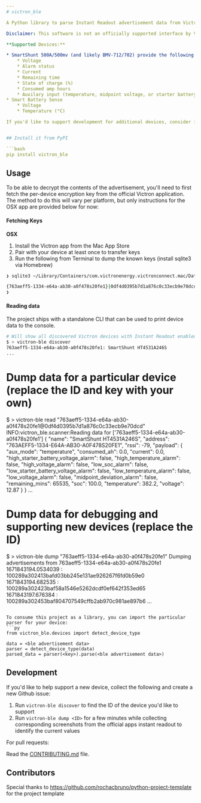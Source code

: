 ```yaml
---
# victron_ble

A Python library to parse Instant Readout advertisement data from Victron devices.

Disclaimer: This software is not an officially supported interface by Victron and is provided entirely "as-is"

**Supported Devices:**

* SmartShunt 500A/500mv (and likely BMV-712/702) provide the following data:
    * Voltage
    * Alarm status
    * Current
    * Remaining time
    * State of charge (%)
    * Consumed amp hours
    * Auxilary input (temperature, midpoint voltage, or starter battery voltage)
* Smart Battery Sense
    * Voltage
    * Temperature (°C)

If you'd like to support development for additional devices, consider [sponsoring this project](https://github.com/sponsors/keshavdv/)


## Install it from PyPI

```bash
pip install victron_ble
```

## Usage

To be able to decrypt the contents of the advertisement, you'll need to first fetch the per-device encryption key from the official Victron application. The method to do this will vary per platform, but only instructions for the OSX app are provided below for now: 

#### Fetching Keys
 
**OSX**

1. Install the Victron app from the Mac App Store
2. Pair with your device at least once to transfer keys
3. Run the following from Terminal to dump the known keys (install sqlite3 via Homebrew)
```bash
❯ sqlite3 ~/Library/Containers/com.victronenergy.victronconnect.mac/Data/Library/Application\ Support/Victron\ Energy/Victron\ Connect/d25b6546b47ebb21a04ff86a2c4fbb76.sqlite 'select address,advertisementKey from advertisementKeys inner join macAddresses on advertisementKeys.macAddress == macAddresses.macAddress'

{763aeff5-1334-e64a-ab30-a0f478s20fe1}|0df4d0395b7d1a876c0c33ecb9e70dcd
❯
````

#### Reading data

The project ships with a standalone CLI that can be used to print device data to the console. 

```bash
# Will show all discovered Victron devices with Instant Readout enabled, their names, and IDs
$ > victron-ble discover 
763aeff5-1334-e64a-ab30-a0f478s20fe1: SmartShunt HT4531A246S
...
```



# Dump data for a particular device (replace the ID and key with your own)
$ > victron-ble read "763aeff5-1334-e64a-ab30-a0f478s20fe1@0df4d0395b7d1a876c0c33ecb9e70dcd"
INFO:victron_ble.scanner:Reading data for ['763aeff5-1334-e64a-ab30-a0f478s20fe1']
{
  "name": "SmartShunt HT4531A246S",
  "address": "763AEFF5-1334-E64A-AB30-A0F478S20FE1",
  "rssi": -79,
  "payload": {
    "aux_mode": "temperature",
    "consumed_ah": 0.0,
    "current": 0.0,
    "high_starter_battery_voltage_alarm": false,
    "high_temperature_alarm": false,
    "high_voltage_alarm": false,
    "low_soc_alarm": false,
    "low_starter_battery_voltage_alarm": false,
    "low_temperature_alarm": false,
    "low_voltage_alarm": false,
    "midpoint_deviation_alarm": false,
    "remaining_mins": 65535,
    "soc": 100.0,
    "temperature": 382.2,
    "voltage": 12.87
  }
}
...

# Dump data for debugging and supporting new devices (replace the ID)
$ > victron-ble dump "763aeff5-1334-e64a-ab30-a0f478s20fe1"
Dumping advertisements from 763aeff5-1334-e64a-ab30-a0f478s20fe1
1671843194.0534039      : 100289a302413bafd03bb245e131ae926267f6fd0b59e0
1671843194.682535       : 100289a302423baf58a1546e5262dcdf0ef642f353ed65
1671843197.676384       : 100289a302453baf804707549cffb2ab970c981ae897b6
...
```

To consume this project as a library, you can import the particular parser for your device:
```py
from victron_ble.devices import detect_device_type

data = <ble advertisement data>
parser = detect_device_type(data)
parsed_data = parser(<key>).parse(<ble advertisement data>)
```

## Development

If you'd like to help support a new device, collect the following and create a new Github issue:

1. Run `victron-ble discover` to find the ID of the device you'd like to support
2. Run `victron-ble dump <ID>` for a few minutes while collecting corresponding screenshots from the official apps instant readout to identify the current values

For pull requests:

Read the [CONTRIBUTING.md](CONTRIBUTING.md) file.

## Contributors

Special thanks to https://github.com/rochacbruno/python-project-template for the project template
